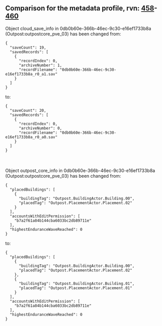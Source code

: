 ## Comparison for the metadata profile, rvn: [458](https://github.com/PRO100KatYT/FortniteProfileRevisions/tree/main/profiles/metadata/458%20metadata.json)-[460](https://github.com/PRO100KatYT/FortniteProfileRevisions/tree/main/profiles/metadata/460%20metadata.json)

Object cloud_save_info in 0db0b60e-366b-46ec-9c30-e16ef1733b8a (Outpost:outpostcore_pve_03) has been changed from:

```
{
  "saveCount": 19,
  "savedRecords": [
    {
      "recordIndex": 0,
      "archiveNumber": 1,
      "recordFilename": "0db0b60e-366b-46ec-9c30-e16ef1733b8a_r0_a1.sav"
    }
  ]
}
```

to:

```
{
  "saveCount": 20,
  "savedRecords": [
    {
      "recordIndex": 0,
      "archiveNumber": 0,
      "recordFilename": "0db0b60e-366b-46ec-9c30-e16ef1733b8a_r0_a0.sav"
    }
  ]
}
```

<br><br>
Object outpost_core_info in 0db0b60e-366b-46ec-9c30-e16ef1733b8a (Outpost:outpostcore_pve_03) has been changed from:

```
{
  "placedBuildings": [
    {
      "buildingTag": "Outpost.BuildingActor.Building.00",
      "placedTag": "Outpost.PlacementActor.Placement.02"
    }
  ],
  "accountsWithEditPermission": [
    "b7a2f61a84b144cba6033bc2db89711e"
  ],
  "highestEnduranceWaveReached": 0
}
```

to:

```
{
  "placedBuildings": [
    {
      "buildingTag": "Outpost.BuildingActor.Building.00",
      "placedTag": "Outpost.PlacementActor.Placement.02"
    },
    {
      "buildingTag": "Outpost.BuildingActor.Building.01",
      "placedTag": "Outpost.PlacementActor.Placement.01"
    }
  ],
  "accountsWithEditPermission": [
    "b7a2f61a84b144cba6033bc2db89711e"
  ],
  "highestEnduranceWaveReached": 0
}
```

<br><br>
